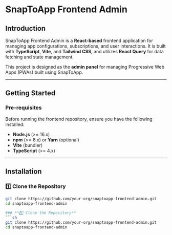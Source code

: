 # **SnapToApp Frontend Admin**

## **Introduction**
SnapToApp Frontend Admin is a **React-based** frontend application for managing app configurations, subscriptions, and user interactions. It is built with **TypeScript**, **Vite**, and **Tailwind CSS**, and utilizes **React Query** for data fetching and state management.

This project is designed as the **admin panel** for managing Progressive Web Apps (PWAs) built using SnapToApp.

---

## **Getting Started**

### **Pre-requisites**
Before running the frontend repository, ensure you have the following installed:

- **Node.js** (>= 16.x)
- **npm** (>= 8.x) or **Yarn** (optional)
- **Vite** (bundler)
- **TypeScript** (>= 4.x)

---

## **Installation**

### **1️⃣ Clone the Repository**
```sh
git clone https://github.com/your-org/snaptoapp-frontend-admin.git
cd snaptoapp-frontend-admin

### **1️⃣ Clone the Repository**
```sh
git clone https://github.com/your-org/snaptoapp-frontend-admin.git
cd snaptoapp-frontend-admin
